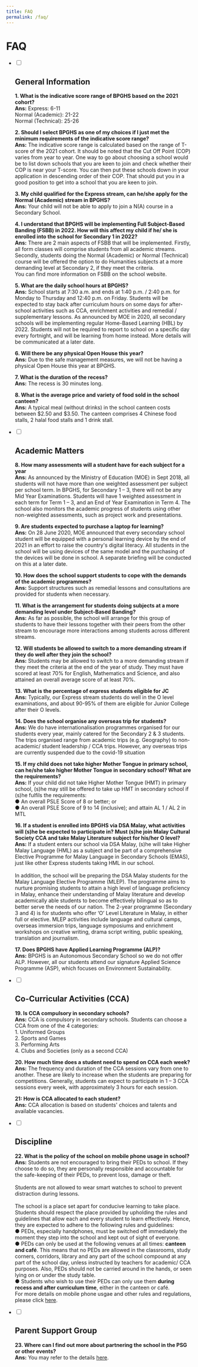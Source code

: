 ```yaml
---
title: FAQ
permalink: /faq/
---
```

# FAQ

<ul class="jekyllcodex_accordion">
  <li>
    <input type="checkbox" id="accordion1">
    <label for="accordion1"><h2>General Information</h2></label>
    <div>
			<p><strong>1. What is the indicative score range of BPGHS based on the 2021 cohort?</strong><br><strong>Ans:</strong> Express: 6-11 <br> Normal (Academic): 21-22 <br> Normal (Technical): 25-26</p>
      <p><strong>2. Should I select BPGHS as one of my choices if I just met the minimum requirements of the indicative score range?</strong><br><strong>Ans:</strong> The indicative score range is calculated based on the range of T-score of the 2021 cohort. It should be noted that the Cut Off Point (COP) varies from year to year. One way to go about choosing a school would be to list down schools that you are keen to join and check whether their COP is near your T-score. You can then put these schools down in your application in descending order of their COP. That should put you in a good position to get into a school that you are keen to join.</p>
			<p><strong> 3. My child qualified for the Express stream, can he/she apply for the Normal (Academic) stream in BPGHS?</strong><br><strong>Ans:</strong> Your child will not be able to apply to join a N(A) course in a Secondary School.</p>
			<p><strong>4. I understand that BPGHS will be implementing Full Subject-Based Banding (FSBB) in 2022. How will this affect my child if he/ she is enrolled into the school for Secondary 1 in 2022?</strong><br><strong>Ans:</strong> There are 2 main aspects of FSBB that will be implemented. Firstly, all form classes will comprise students from all academic streams. Secondly, students doing the Normal (Academic) or Normal (Technical) course will be offered the option to do Humanities subjects at a more demanding level at Secondary 2, if they meet the criteria. <br>You can find more information on FSBB on the school website.</p>
			<p><strong>5. What are the daily school hours at BPGHS?</strong><br><strong>Ans:</strong> School starts at 7:30 a.m. and ends at 1:40 p.m. / 2:40 p.m. for Monday to Thursday and 12:40 p.m. on Friday. Students will be expected to stay back after curriculum hours on some days for after-school activities such as CCA, enrichment activities and remedial / supplementary lessons. As announced by MOE in 2020, all secondary schools will be implementing regular Home-Based Learning (HBL) by 2022. Students will not be required to report to school on a specific day every fortnight, and will be learning from home instead. More details will be communicated at a later date.</p>
			<p><strong>6. Will there be any physical Open House this year?</strong><br><strong>Ans:</strong> Due to the safe management measures, we will not be having a physical Open House this year at BPGHS.</p>
			<p><strong>7. What is the duration of the recess?</strong><br><strong>Ans:</strong> The recess is 30 minutes long.</p>
			<p><strong>8. What is the average price and variety of food sold in the school canteen?</strong><br><strong>Ans:</strong> A typical meal (without drinks) in the school canteen costs between $2.50 and $3.50. The canteen comprises 4 Chinese food stalls, 2 halal food stalls and 1 drink stall.</p>
    </div>
  </li>
	<li>
    <input type="checkbox" id="accordion2">
		<label for="accordion2"><h2>Academic Matters</h2></label>
    <div>
			<p><strong>8. How many assessments will a student have for each subject for a year</strong><br><strong>Ans:</strong> As announced by the Ministry of Education (MOE) in Sept 2018, all students will not have more than one weighted assessment per subject per school term. In BPGHS, for Secondary 1 – 3, there will not be any Mid Year Examinations. Students will have 1 weighted assessment in each term for Term 1 – 3, and an End of Year Examination in Term 4. The school also monitors the academic progress of students using other non-weighted assessments, such as project work and presentations.
			<p><strong>9. Are students expected to purchase a laptop for learning?<br></strong><strong>Ans:</strong> On 28 June 2020, MOE announced that every secondary school student will be equipped with a personal learning device by the end of 2021 in an effort to raise the country's digital literacy. All students in the school will be using devices of the same model and the purchasing of the devices will be done in school. A separate briefing will be conducted on this at a later date.
			<p><strong>10. How does the school support students to cope with the demands of the academic programmes?</strong><br><strong>Ans:</strong> Support structures such as remedial lessons and consultations are provided for students when necessary.
			<p><strong>11. What is the arrangement for students doing subjects at a more demanding level under Subject-Based Banding?</strong><br><strong>Ans:</strong> As far as possible, the school will arrange for this group of students to have their lessons together with their peers from the other stream to encourage more interactions among students across different streams.
			<p><strong> 12. Will students be allowed to switch to a more demanding stream if they do well after they join the school?</strong><br><strong>Ans:</strong> Students may be allowed to switch to a more demanding stream if they meet the criteria at the end of the year of study. They must have scored at least 70% for English, Mathematics and Science, and also attained an overall average score of at least 70%.
			<p><strong>13. What is the percentage of express students eligible for JC</strong><br><strong>Ans:</strong> Typically, our Express stream students do well in the O level examinations, and about 90-95% of them are eligible for Junior College after their O levels.
			<p><strong>14. Does the school organise any overseas trip for students?</strong><br><strong>Ans:</strong> We do have internationalisation programmes organised for our students every year, mainly catered for the Secondary 2 & 3 students. The trips organised range from academic trips (e.g. Geography) to non-academic/ student leadership / CCA trips. However, any overseas trips are currently suspended due to the covid-19 situation</p>
			<p><strong>15. If my child does not take higher Mother Tongue in primary school, can he/she take higher Mother Tongue in secondary school? What are the requirements?</strong><br><strong>Ans:</strong> If your child did not take Higher Mother Tongue (HMT) in primary school, (s)he may still be offered to take up HMT in secondary school if (s)he fulfils the requirements:<br> ● An overall PSLE Score of 8 or better; or <br> ●  An overall PSLE Score of 9 to 14 (inclusive); and attain AL 1 / AL 2 in MTL  
	<p><strong>16. If a student is enrolled into BPGHS via DSA Malay, what activities will (s)he be expected to participate in? Must (s)he join Malay Cultural Society CCA and take Malay Literature subject for his/her O level? </strong><br><strong>Ans:</strong> If a student enters our school via DSA Malay, (s)he will take Higher Malay Language (HML) as a subject and be part of a comprehensive Elective Programme for Malay Language in Secondary Schools (EMAS), just like other Express students taking HML in our school. <br><br>In addition, the school will be preparing the DSA Malay students for the Malay Language Elective Programme (MLEP). The programme aims to nurture promising students to attain a high level of language proficiency in Malay, enhance their understanding of Malay literature and develop academically able students to become effectively bilingual so as to better serve the needs of our nation. The 2-year programme (Secondary 3 and 4) is for students who offer ‘O’ Level Literature in Malay, in either full or elective. MLEP activities include language and cultural camps, overseas immersion trips, language symposiums and enrichment workshops on creative writing, drama script writing, public speaking, translation and journalism.</p>
			<p><strong>17. Does BPGHS have Applied Learning Programme (ALP)?</strong><br><strong>Ans:</strong> BPGHS is an Autonomous Secondary School so we do not offer ALP. However, all our students attend our signature Applied Science Programme (ASP), which focuses on Environment Sustainability.</p>
    </div>
  </li>
	<li>
    <input type="checkbox" id="accordion3">
		<label for="accordion3"><h2>Co-Curricular Activities (CCA)</h2></label>
    <div>
			<p><strong>19. Is CCA compulsory in secondary schools?</strong><br><strong>Ans:</strong> CCA is compulsory in secondary schools. Students can choose a CCA from one of the 4 categories: <br>1.  Uniformed Groups<br>2.  Sports and Games<br>3. Performing Arts<br>4.  Clubs and Societies (only as a second CCA)</p>
			<p><strong>20. How much time does a student need to spend on CCA each week?</strong><br><strong>Ans:</strong> The frequency and duration of the CCA sessions vary from one to another. These are likely to increase when the students are preparing for competitions. Generally, students can expect to participate in 1 – 3 CCA sessions every week, with approximately 3 hours for each session.</p>
			<p><strong>21: How is CCA allocated to each student?</strong><br><strong>Ans:</strong> CCA allocation is based on students' choices and talents and available vacancies.
    </div>
  </li>
	<li>
    <input type="checkbox" id="accordion4">
		<label for="accordion4"><h2>Discipline</h2></label>
    <div>
			<p><strong>22. What is the policy of the school on mobile phone usage in school?</strong><br><strong>Ans:</strong> Students are not encouraged to bring their PEDs to school. If they choose to do so, they are personally responsible and accountable for the safe-keeping of their PEDs, to prevent loss, damage or theft. <br><br> Students are not allowed to wear smart watches to school to prevent distraction during lessons.
<br><br>The school is a place set apart for conducive learning to take place. Students should respect the place provided by upholding the rules and guidelines that allow each and every student to learn effectively. Hence, they are expected to adhere to the following rules and guidelines:
				<br>●  PEDs, especially handphones, must be switched off immediately the moment they step into the school and kept out of sight of everyone.
				<br>● PEDs can only be used at the following venues at all times: <strong>canteen and café</strong>. This means that no PEDs are allowed in the classrooms, study corners, corridors, library and any part of the school compound at any part of the school day, unless instructed by teachers for academic/ CCA purposes. Also, PEDs should not be carried around in the hands, or seen lying on or under the study table.
				<br>● Students who wish to use their PEDs can only use them <strong>during recess and after curriculum time</strong>, either in the canteen or café. 
				<br>For more details on mobile phone usgae and other rules and regulations, please click <a href="/about-bpghs/bpghs-code-of-conduct">here</a>.</p>
    </div>
		</li>
	<li>
    <input type="checkbox" id="accordion5">
		<label for="accordion5"><h2>Parent Support Group</h2></label>
    <div>
			<p><strong>23. Where can I find out more about partnering the school in the PSG or other events?</strong><br><strong>Ans:</strong> You may refer to the details <a href="/partners/parent-support-group">here</a>.</p>
		</div>
  </li>
</ul>

